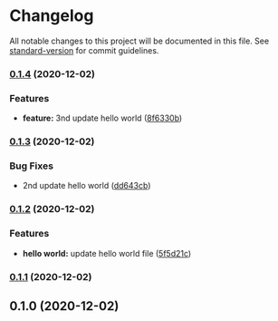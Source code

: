 # Changelog

All notable changes to this project will be documented in this file. See [standard-version](https://github.com/conventional-changelog/standard-version) for commit guidelines.

### [0.1.4](https://github.com/murad357/java-maven-standard-version-sample-master/compare/v0.1.3...v0.1.4) (2020-12-02)


### Features

* **feature:** 3nd update hello world ([8f6330b](https://github.com/murad357/java-maven-standard-version-sample-master/commit/8f6330b47bd1967fecbf1f191be099267983ce8e))

### [0.1.3](https://github.com/murad357/java-maven-standard-version-sample-master/compare/v0.1.2...v0.1.3) (2020-12-02)


### Bug Fixes

* 2nd update hello world ([dd643cb](https://github.com/murad357/java-maven-standard-version-sample-master/commit/dd643cbfe5e1af8640a03a75e7e7f693593ca194))

### [0.1.2](https://github.com/murad357/java-maven-standard-version-sample-master/compare/v0.1.1...v0.1.2) (2020-12-02)


### Features

* **hello world:** update hello world file ([5f5d21c](https://github.com/murad357/java-maven-standard-version-sample-master/commit/5f5d21cec43f5119c4cff538923cf25608c98b5b))

### [0.1.1](https://github.com/murad357/java-maven-standard-version-sample-master/compare/v0.1.0...v0.1.1) (2020-12-02)

## 0.1.0 (2020-12-02)
